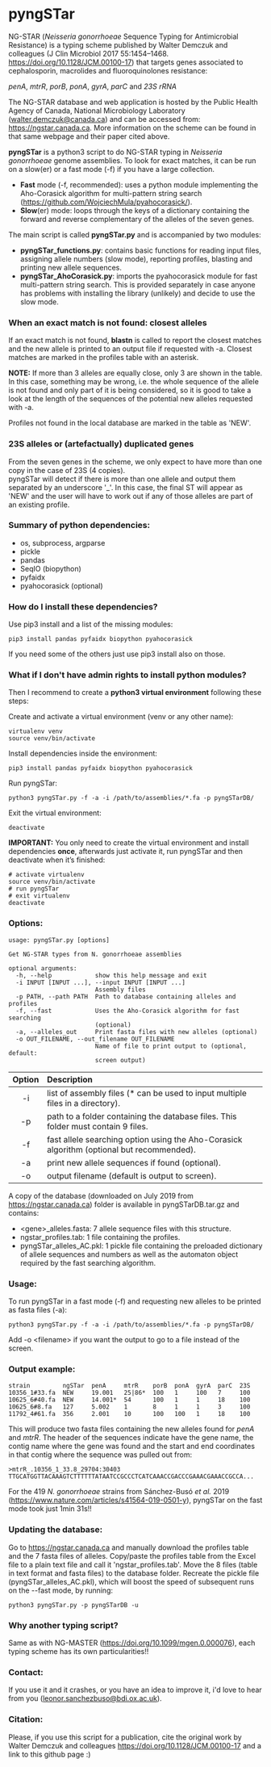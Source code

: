 # pyngSTar

NG-STAR (*Neisseria gonorrhoeae* Sequence Typing for Antimicrobial Resistance) is a typing scheme published by Walter Demczuk and colleagues (J Clin Microbiol 2017 55:1454–1468. https://doi.org/10.1128/JCM.00100-17) that targets genes associated to cephalosporin, macrolides and fluoroquinolones resistance:

*penA*, *mtrR*, *porB*, *ponA*, *gyrA*, *parC* and *23S rRNA*

The NG-STAR database and web application is hosted by the Public Health Agency of Canada, National Microbiology Laboratory (walter.demczuk@canada.ca) and can be accessed from: https://ngstar.canada.ca. More information on the scheme can be found in that same webpage and their paper cited above.

**pyngSTar** is a python3 script to do NG-STAR typing in *Neisseria gonorrhoeae* genome assemblies. To look for exact matches, it can be run on a slow(er) or a fast mode (-f) if you have a large collection. 
* **Fast** mode (-f, recommended): uses a python module implementing the Aho-Corasick algorithm for multi-pattern string search (https://github.com/WojciechMula/pyahocorasick/).
* **Slow**(er) mode: loops through the keys of a dictionary containing the forward and reverse complementary of the alleles of the seven genes.

The main script is called **pyngSTar.py** and is accompanied by two modules:
* **pyngSTar_functions.py**: contains basic functions for reading input files, assigning allele numbers (slow mode), reporting profiles, blasting and printing new allele sequences.
* **pyngSTar_AhoCorasick.py**: imports the pyahocorasick module for fast multi-pattern string search. This is provided separately in case anyone has problems with installing the library (unlikely) and decide to use the slow mode.

### When an exact match is not found: closest alleles

If an exact match is not found, **blastn** is called to report the closest matches and the new allele is printed to an output file if requested with -a. Closest matches are marked in the profiles table with an asterisk. 

**NOTE:** If more than 3 alleles are equally close, only 3 are shown in the table. In this case, something may be wrong, i.e. the whole sequence of the allele is not found and only part of it is being considered, so it is good to take a look at the length of the sequences of the potential new alleles requested with -a.

Profiles not found in the local database are marked in the table as 'NEW'.

### 23S alleles or (artefactually) duplicated genes

From the seven genes in the scheme, we only expect to have more than one copy in the case of 23S (4 copies). \
pyngSTar will detect if there is more than one allele and output them separated by an underscore '_'. In this case, the final ST will appear as 'NEW' and the user will have to work out if any of those alleles are part of an existing profile.

### Summary of python dependencies:

* os, subprocess, argparse
* pickle
* pandas
* SeqIO (biopython)
* pyfaidx
* pyahocorasick (optional)

### How do I install these dependencies?

Use pip3 install and a list of the missing modules:
```
pip3 install pandas pyfaidx biopython pyahocorasick
```
If you need some of the others just use pip3 install also on those.

### What if I don't have admin rights to install python modules?

Then I recommend to create a **python3 virtual environment** following these steps:

Create and activate a virtual environment (venv or any other name):
```
virtualenv venv
source venv/bin/activate
```
Install dependencies inside the environment:
```
pip3 install pandas pyfaidx biopython pyahocorasick
```
Run pyngSTar:
```
python3 pyngSTar.py -f -a -i /path/to/assemblies/*.fa -p pyngSTarDB/
```
Exit the virtual environment:
```
deactivate
```

**IMPORTANT:** You only need to create the virtual environment and install dependencies **once**, afterwards just activate it, run pyngSTar and then deactivate when it’s finished:
```
# activate virtualenv
source venv/bin/activate
# run pyngSTar
# exit virtualenv
deactivate
```

### Options:

```
usage: pyngSTar.py [options]

Get NG-STAR types from N. gonorrhoeae assemblies

optional arguments:
  -h, --help            show this help message and exit
  -i INPUT [INPUT ...], --input INPUT [INPUT ...]
                        Assembly files
  -p PATH, --path PATH  Path to database containing alleles and profiles
  -f, --fast            Uses the Aho-Corasick algorithm for fast searching
                        (optional)
  -a, --alleles_out     Print fasta files with new alleles (optional)
  -o OUT_FILENAME, --out_filename OUT_FILENAME
                        Name of file to print output to (optional, default:
                        screen output)
```
| Option | Description |
| :---: | :--- |
| -i | list of assembly files (* can be used to input multiple files in a directory). |
| -p | path to a folder containing the database files. This folder must contain 9 files. |
| -f | fast allele searching option using the Aho-Corasick algorithm (optional but recommended). |
| -a | print new allele sequences if found (optional). |
| -o | output filename (default is output to screen). |

A copy of the database (downloaded on July 2019 from https://ngstar.canada.ca) folder is available in pyngSTarDB.tar.gz and contains:
* \<gene\>_alleles.fasta: 7 allele sequence files with this structure. 
* ngstar_profiles.tab: 1 file containing the profiles.
* pyngSTar_alleles_AC.pkl: 1 pickle file containing the preloaded dictionary of allele sequences and numbers as well as the automaton object required by the fast searching algorithm.

### Usage:

To run pyngSTar in a fast mode (-f) and requesting new alleles to be printed as fasta files (-a):
```
python3 pyngSTar.py -f -a -i /path/to/assemblies/*.fa -p pyngSTarDB/
```
Add -o \<filename\> if you want the output to go to a file instead of the screen.

### Output example:

```
strain         ngSTar  penA     mtrR    porB  ponA  gyrA  parC  23S
10356_1#33.fa  NEW     19.001   25|86*  100   1     100   7     100
10625_6#40.fa  NEW     14.001*  54      100   1     1     18    100
10625_6#8.fa   127     5.002    1       8     1     1     3     100
11792_4#61.fa  356     2.001    10      100   100   1     18    100
```
This will produce two fasta files containing the new alleles found for *penA* and *mtrR*. The header of the sequences indicate have the gene name, the contig name where the gene was found and the start and end coordinates in that contig where the sequence was pulled out from:
```
>mtrR_.10356_1_33.8_29704:30403
TTGCATGGTTACAAAGTCTTTTTTATAATCCGCCCTCATCAAACCGACCCGAAACGAAACCGCCA...
````

For the 419 *N. gonorrhoeae* strains from Sánchez-Busó *et al.* 2019 (https://www.nature.com/articles/s41564-019-0501-y), pyngSTar on the fast mode took just 1min 31s!!

### Updating the database:

Go to https://ngstar.canada.ca and manually download the profiles table and the 7 fasta files of alleles. 
Copy/paste the profiles table from the Excel file to a plain text file and call it 'ngstar_profiles.tab'.
Move the 8 files (table in text format and fasta files) to the database folder. 
Recreate the pickle file (pyngSTar_alleles_AC.pkl), which will boost the speed of subsequent runs on the --fast mode, by running:
```
python3 pyngSTar.py -p pyngSTarDB -u
```

### Why another typing script?

Same as with NG-MASTER (https://doi.org/10.1099/mgen.0.000076), each typing scheme has its own particularities!!

### Contact:

If you use it and it crashes, or you have an idea to improve it, i'd love to hear from you (leonor.sanchezbuso@bdi.ox.ac.uk).

### Citation:

Please, if you use this script for a publication, cite the original work by Walter Demczuk and colleagues https://doi.org/10.1128/JCM.00100-17 and a link to this github page :) 
